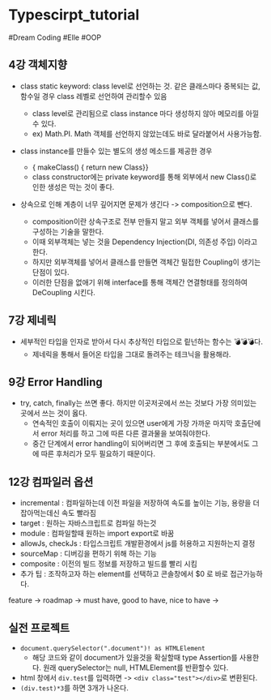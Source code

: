 # Typescirpt_tutorial

\#Dream Coding \#Elle \#OOP

## 4강 객체지향

- class static keyword: class level로 선언하는 것. 같은 클래스마다 중복되는 값, 함수일 경우 class 레벨로 선언하여 관리할수 있음

  - class level로 관리됨으로 class instance 마다 생성하지 않아 메모리를 아낄수 있다.
  - ex) Math.PI. Math 객체를 선언하지 않았는데도 바로 달라붙어서 사용가능함.

- class instance를 만들수 있는 별도의 생성 메소드를 제공한 경우

  - { makeClass() { return new Class}}
  - class constructor에는 private keyword를 통해 외부에서 new Class()로 인한 생성은 막는 것이 좋다.

- 상속으로 인해 계층이 너무 깊어지면 문제가 생긴다 -> composition으로 뺀다.
  - composition이란 상속구조로 전부 만들지 말고 외부 객체를 넣어서 클래스를 구성하는 기술을 말한다.
  - 이때 외부객체는 넣는 것을 Dependency Injection(DI, 의존성 주입) 이라고 한다.
  - 하지만 외부객체를 넣어서 클래스를 만들면 객체간 밀접한 Coupling이 생기는 단점이 있다.
  - 이러한 단점을 없애기 위해 interface를 통해 객체간 연결형태를 정의하여 DeCoupling 시킨다.

## 7강 제네릭

- 세부적인 타입을 인자로 받아서 다시 추상적인 타입으로 맅넌하는 함수는 💣💣💣다.
  - 제네릭을 통해서 들어온 타입을 그대로 돌려주는 테크닉을 활용해라.

## 9강 Error Handling

- try, catch, finally는 쓰면 좋다. 하지만 이곳저곳에서 쓰는 것보다 가장 의미있는 곳에서 쓰는 것이 옳다.
  - 연속적인 호출이 이뤄지는 곳이 있으면 user에게 가장 가까운 마지막 호출단에서 error 처리를 하고 그에 따른 다른 결과물을 보여줘야한다.
  - 중간 단계에서 error handling이 되어버리면 그 후에 호출되는 부분에서도 그에 따른 후처리가 모두 필요하기 때문이다.

## 12강 컴파일러 옵션

- incremental : 컴파일하는데 이전 파일을 저장하여 속도를 높이는 기능, 용량을 더 잡아먹는데신 속도 빨라짐
- target : 원하는 자바스크립트로 컴파일 하는것
- module : 컴파일할때 원하는 import export로 바꿈
- allowJs, checkJs : 타입스크립트 개발환경에서 js를 허용하고 지원하는지 결정
- sourceMap : 디버깅을 편하기 위해 하는 기능
- composite : 이전의 빌드 정보를 저장하고 빌드를 빨리 시킴  
- 추가 팁 : 조작하고자 하는 element를 선택하고 콘솔창에서 $0 로 바로 접근가능하다.

feature -> roadmap -> must have, good to have, nice to have ->

## 실전 프로젝트
- ```document.querySelector(".document")! as HTMLElement``` 
  - 해당 코드와 같이 document가 있을것을 확실할때 type Assertion를 사용한다. 원래 querySelector는 null, HTMLElement를 반환할수 있다.
- html 창에서 ```div.test```를 입력하면 -> ```<div class="test"></div>```로 변환된다. 
- ```(div.test)*3```를 하면 3개가 나온다.